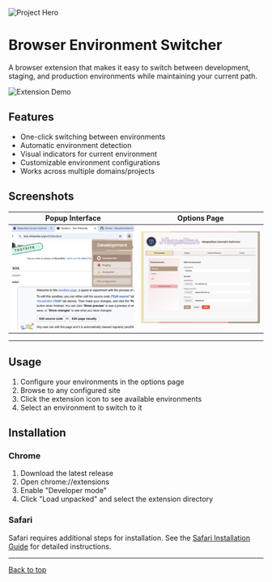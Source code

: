 <a name="top"></a>

![Project Hero](screenshots/hero.png)
# Browser Environment Switcher

A browser extension that makes it easy to switch between development, staging, and production environments while maintaining your current path.

![Extension Demo](screenshots/demo.gif)

## Features

- One-click switching between environments
- Automatic environment detection
- Visual indicators for current environment
- Customizable environment configurations
- Works across multiple domains/projects

## Screenshots

| Popup Interface | Options Page |
|----------------|--------------|
| ![Popup](screenshots/popup.png) | ![Options](screenshots/options.png) |


---

## Usage

1. Configure your environments in the options page
2. Browse to any configured site
3. Click the extension icon to see available environments
4. Select an environment to switch to it

## Installation

### Chrome
1. Download the latest release
2. Open chrome://extensions
3. Enable "Developer mode"
4. Click "Load unpacked" and select the extension directory

### Safari
Safari requires additional steps for installation. See the [Safari Installation Guide](SAFARI_INSTALLATION.md) for detailed instructions.


---

[Back to top](#top)